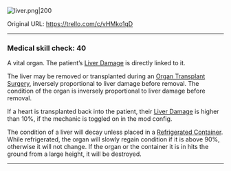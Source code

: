 ![liver.png\|200](/Items/Liver%20Transplant%20-%20Attachments/680728d18be9f63619eb39c0.png)

Original URL: https://trello.com/c/vHMko1qD

---

### Medical skill check: 40

A vital organ. The patient’s [Liver Damage](../Torso/Liver%20Damage.md) is directly linked to it.

The liver may be removed or transplanted during an [Organ Transplant Surgery](../Procedures/Organ%20Transplant%20Surgery.md), inversely proportional to liver damage before removal. The condition of the organ is inversely proportional to liver damage before removal.

If a heart is transplanted back into the patient, their [Liver Damage](../Torso/Liver%20Damage.md) is higher than 10%, if the mechanic is toggled on in the mod config.

The condition of a liver will decay unless placed in a [Refrigerated Container](Refrigerated%20Container.md). While refrigerated, the organ will slowly regain condition if it is above 90%, otherwise it will not change. If the organ or the container it is in hits the ground from a large height, it will be destroyed.

---

